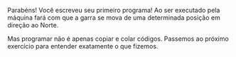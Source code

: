 Parabéns! Você escreveu seu primeiro programa! Ao ser executado pela máquina fará com que a garra se mova de uma determinada posição em direção ao Norte.

Mas programar não é apenas copiar e colar códigos. Passemos ao próximo exercício para entender exatamente o que fizemos.
